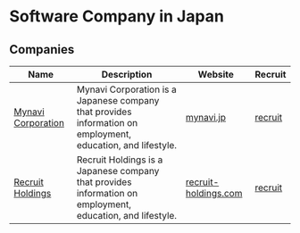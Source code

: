 # Software Company in Japan

## Companies

| Name                                      | Description                                                                                                 | Website                                                   | Recruit                                         |
| ----------------------------------------- | ----------------------------------------------------------------------------------------------------------- | --------------------------------------------------------- | ----------------------------------------------- |
| [Mynavi Corporation](companies/mynavi.md) | Mynavi Corporation is a Japanese company that provides information on employment, education, and lifestyle. | [mynavi.jp](https://www.mynavi.jp/)                       | [recruit](https://recruit.mynavi.jp/)           |
| [Recruit Holdings](companies/recruit.md)  | Recruit Holdings is a Japanese company that provides information on employment, education, and lifestyle.   | [recruit-holdings.com](https://www.recruit-holdings.com/) | [recruit](https://recruit-holdings.com/career/) |
